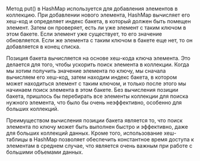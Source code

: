 Метод put() в HashMap используется для добавления элементов в коллекцию. При добавлении нового элемента, HashMap вычисляет его хеш-код и определяет индекс бакета, в который должен быть помещен элемент. Затем он проверяет, есть ли уже элемент с таким ключом в этом бакете. Если элемент уже существует, то его значение обновляется. Если же элемента с таким ключом в бакете еще нет, то он добавляется в конец списка.

Позиция бакета вычисляется на основе хеш-кода ключа элемента. Это делается для того, чтобы ускорить поиск элемента в коллекции. Когда мы хотим получить значение элемента по ключу, мы сначала вычисляем его хеш-код, затем находим индекс бакета, в котором может находиться элемент с таким ключом, и только после этого мы начинаем поиск элемента в этом бакете. Без вычисления позиции бакета, пришлось бы перебирать все элементы коллекции для поиска нужного элемента, что было бы очень неэффективно, особенно для больших коллекций.

Преимуществом вычисления позиции бакета является то, что поиск элемента по ключу может быть выполнен быстро и эффективно, даже для больших коллекций данных. Кроме того, использование хеш-таблицы в HashMap позволяет обеспечить константное время доступа к элементам в среднем случае, что является очень важным при работе с большими объемами данных.